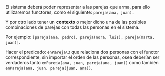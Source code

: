 El sistema deberá poder representar a las parejas que arma, para ello utilizaremos functores, como el siguiente: `pareja(ana, juan).`

Y por otro lado tener un __contexto__ o mejor dicho una de las posibles combinaciones de parejas con todas las personas en el sistema. 

Por ejemplo: `[pareja(ana, pedro), pareja(nora, luis), pareja(marta, juan)]`.

Hacer el predicado: `enPareja\3` que relaciona dos personas con el functor correspondiente, sin importar el orden de las personas, osea deberían ser verdaderos tanto `enPareja(ana, juan, pareja(ana, juan))` como también `enPareja(ana, juan, pareja(juan, ana))`.
